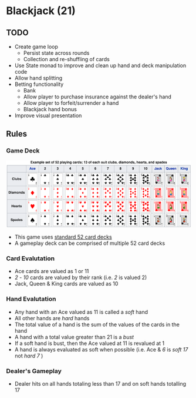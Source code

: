 # Blackjack (21)

## TODO

* Create game loop
  * Persist state across rounds
  * Collection and re-shuffling of cards
* Use State monad to improve and clean up hand and deck manipulation code
* Allow hand splitting
* Betting functionality
  * Bank
  * Allow player to purchase insurance against the dealer's hand
  * Allow player to forfeit/surrender a hand
  * Blackjack hand bonus
* Improve visual presentation

## Rules

### Game Deck

![Image of the cards of a standard 52-card deck](readme-resources/deck.png)

* This game uses [standard 52 card decks](https://en.wikipedia.org/wiki/Standard_52-card_deck#Composition)
* A gameplay deck can be comprised of multiple 52 card decks

### Card Evalutation

* Ace cards are valued as 1 or 11
* *2* - *10* cards are valued by their rank (i.e. *2* is valued 2)
* Jack, Queen & King cards are valued as 10

### Hand Evalutation

* Any hand with an Ace valued as 11 is called a *soft* hand
* All other hands are *hard* hands
* The total value of a hand is the sum of the values of the cards in the hand
* A hand with a total value greater than 21 is a *bust*
* If a soft hand is bust, then the Ace valued at 11 is revalued at 1
* A hand is always evaluated as soft when possible (i.e. Ace & *6* is *soft 17* not *hard 7* )

### Dealer's Gameplay

* Dealer hits on all hands totaling less than 17 and on soft hands totalling 17

